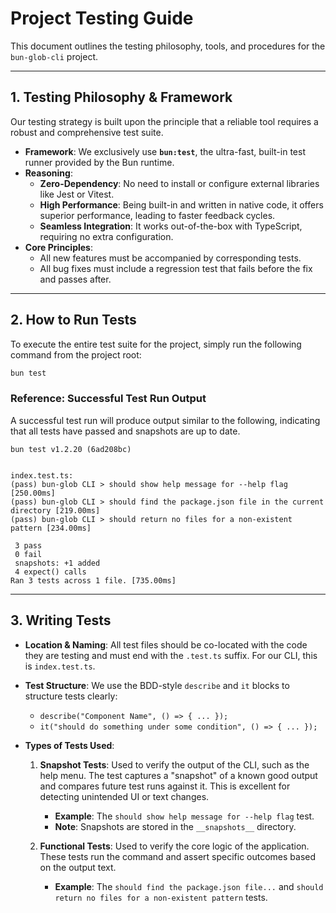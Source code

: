 # Project Testing Guide

This document outlines the testing philosophy, tools, and procedures for the `bun-glob-cli` project.

---

## 1. Testing Philosophy & Framework

Our testing strategy is built upon the principle that a reliable tool requires a robust and comprehensive test suite.

- **Framework**: We exclusively use **`bun:test`**, the ultra-fast, built-in test runner provided by the Bun runtime.
- **Reasoning**:
  - **Zero-Dependency**: No need to install or configure external libraries like Jest or Vitest.
  - **High Performance**: Being built-in and written in native code, it offers superior performance, leading to faster feedback cycles.
  - **Seamless Integration**: It works out-of-the-box with TypeScript, requiring no extra configuration.
- **Core Principles**:
  - All new features must be accompanied by corresponding tests.
  - All bug fixes must include a regression test that fails before the fix and passes after.

---

## 2. How to Run Tests

To execute the entire test suite for the project, simply run the following command from the project root:

```bash
bun test
```

### Reference: Successful Test Run Output

A successful test run will produce output similar to the following, indicating that all tests have passed and snapshots are up to date.

```
bun test v1.2.20 (6ad208bc)


index.test.ts:
(pass) bun-glob CLI > should show help message for --help flag [250.00ms]
(pass) bun-glob CLI > should find the package.json file in the current directory [219.00ms]
(pass) bun-glob CLI > should return no files for a non-existent pattern [234.00ms]

 3 pass
 0 fail
 snapshots: +1 added
 4 expect() calls
Ran 3 tests across 1 file. [735.00ms]
```

---

## 3. Writing Tests

- **Location & Naming**: All test files should be co-located with the code they are testing and must end with the `.test.ts` suffix. For our CLI, this is `index.test.ts`.

- **Test Structure**: We use the BDD-style `describe` and `it` blocks to structure tests clearly:
  - `describe("Component Name", () => { ... });`
  - `it("should do something under some condition", () => { ... });`

- **Types of Tests Used**:

  1.  **Snapshot Tests**: Used to verify the output of the CLI, such as the help menu. The test captures a "snapshot" of a known good output and compares future test runs against it. This is excellent for detecting unintended UI or text changes.
      - **Example**: The `should show help message for --help flag` test.
      - **Note**: Snapshots are stored in the `__snapshots__` directory.

  2.  **Functional Tests**: Used to verify the core logic of the application. These tests run the command and assert specific outcomes based on the output text.
      - **Example**: The `should find the package.json file...` and `should return no files for a non-existent pattern` tests.
